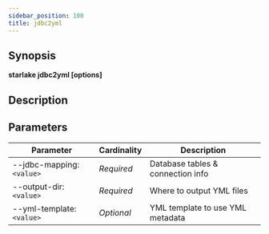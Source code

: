 ```yaml
---
sidebar_position: 100
title: jdbc2yml
---
```



## Synopsis

**starlake jdbc2yml [options]**

## Description


## Parameters

Parameter|Cardinality|Description
---|---|---
--jdbc-mapping:`<value>`|*Required*|Database tables & connection info
--output-dir:`<value>`|*Required*|Where to output YML files
--yml-template:`<value>`|*Optional*|YML template to use YML metadata
